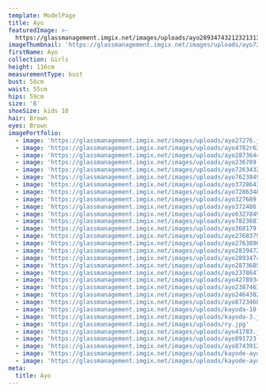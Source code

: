 ```yaml
---
template: ModelPage
title: Ayo
featuredImage: >-
  https://glassmanagement.imgix.net/images/uploads/ayo28934743212321313222222.jpg
imageThumbnail: 'https://glassmanagement.imgix.net/images/uploads/ayo72634327123111111.jpg'
firstName: Ayo
collection: Girls
height: 116cm
measurementType: bust
bust: 58cm
waist: 55cm
hips: 59cm
size: '6'
shoeSize: kids 10
hair: Brown
eyes: Brown
imagePortfolio:
  - image: 'https://glassmanagement.imgix.net/images/uploads/ayo27276.jpg'
  - image: 'https://glassmanagement.imgix.net/images/uploads/ayo4782r634872.jpg'
  - image: 'https://glassmanagement.imgix.net/images/uploads/ayo28736443.jpg'
  - image: 'https://glassmanagement.imgix.net/images/uploads/ayo236789.jpg'
  - image: 'https://glassmanagement.imgix.net/images/uploads/ayo72634327123111111.jpg'
  - image: 'https://glassmanagement.imgix.net/images/uploads/ayo7623849.jpg'
  - image: 'https://glassmanagement.imgix.net/images/uploads/ayo37286432784.jpg'
  - image: 'https://glassmanagement.imgix.net/images/uploads/ayo72863487623.jpg'
  - image: 'https://glassmanagement.imgix.net/images/uploads/ayo327689.jpg'
  - image: 'https://glassmanagement.imgix.net/images/uploads/ayo372486.jpg'
  - image: 'https://glassmanagement.imgix.net/images/uploads/ayo6327849.jpg'
  - image: 'https://glassmanagement.imgix.net/images/uploads/ayo7823687234.jpg'
  - image: 'https://glassmanagement.imgix.net/images/uploads/ayo368179.jpg'
  - image: 'https://glassmanagement.imgix.net/images/uploads/ayo276837940.jpg'
  - image: 'https://glassmanagement.imgix.net/images/uploads/ayo2763890.jpg'
  - image: 'https://glassmanagement.imgix.net/images/uploads/ayo28394722.jpg'
  - image: 'https://glassmanagement.imgix.net/images/uploads/ayo289347432.jpg'
  - image: 'https://glassmanagement.imgix.net/images/uploads/ayo2873689.jpg'
  - image: 'https://glassmanagement.imgix.net/images/uploads/ayo23786472.jpg'
  - image: 'https://glassmanagement.imgix.net/images/uploads/ayo427893448732.jpg'
  - image: 'https://glassmanagement.imgix.net/images/uploads/ayo2387463874.jpg'
  - image: 'https://glassmanagement.imgix.net/images/uploads/ayo24643827624.jpg'
  - image: 'https://glassmanagement.imgix.net/images/uploads/ayo87234689327643.jpg'
  - image: 'https://glassmanagement.imgix.net/images/uploads/kayoda-10.jpg'
  - image: 'https://glassmanagement.imgix.net/images/uploads/kayoda-3.jpg'
  - image: 'https://glassmanagement.imgix.net/images/uploads/ry.jpg'
  - image: 'https://glassmanagement.imgix.net/images/uploads/ayo41783.jpg'
  - image: 'https://glassmanagement.imgix.net/images/uploads/ayo891723.jpg'
  - image: 'https://glassmanagement.imgix.net/images/uploads/ayo8743912.jpg'
  - image: 'https://glassmanagement.imgix.net/images/uploads/kayode-ayo982734.jpg'
  - image: 'https://glassmanagement.imgix.net/images/uploads/kayode-ayo897324.jpg'
meta:
  title: Ayo
---
```


